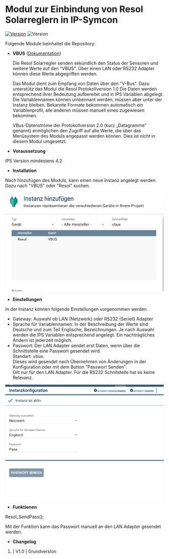 # Modul zur Einbindung von Resol Solarreglern in IP-Symcon
[![Version](https://img.shields.io/badge/Symcon-PHPModul-red.svg)](https://www.symcon.de/service/dokumentation/entwicklerbereich/sdk-tools/sdk-php/)
![Version](https://img.shields.io/badge/Symcon%20Version-4.2%20%3E-green.svg)

Folgende Module beinhaltet die Repository:

- __VBUS__ ([Dokumentation](VBUS))  

	Die Resol Solarregler senden sekündlich den Status der Sensoren und weitere Werte auf den "VBUS".
	Über einen LAN oder RS232 Adapter können diese Werte abgegriffen werden. 
	
	Das Modul dient zum Empfang von Daten über den "V-Bus". Dazu unterstütz das Modul die Resol Protokollversion 1.0
	Die Daten werden entsprechend ihrer Bedeutung aufbereitet und in IPS Variablen abgelegt.
	Die Variablennamen können umbennant werden, müssen aber unter der Instanz bleiben.
	Bekannte Formate bekommen automatisch ein Variablenprofil, alle anderen müssen manuell eines zugewiesen bekommen. 

	VBus-Datenströme der Protokollversion 2.0 (kurz „Datagramme“ genannt) ermöglichen den Zugriff auf alle Werte, die über das Menüsystem des Moduls angepasst werden können. Dies ist _nicht_ in diesem Modul umgesetzt.

- __Voraussetzung__

IPS Version mindestens 4.2

- __Installation__

Nach hinzufügen des Moduls, kann einen neue Instanz angelegt werden.
Dazu nach "VBUS" oder "Resol" suchen.

![Instanz](docs/Instanz.png)

- __Einstellungen__

In der Instanz können folgende Einstellungen vorgenommen werden.
- Gateway:	Auswahl ob LAN (Netzwerk) oder RS232 (Seriell) Adapter
- Sprache für Variablennamen: In der Beschreibung der Werte sind Deutsche und zum Teil Englische, Bezeichnungen. Je nach Auswahl werden die IPS Variablen entsprechend angelegt. Ein nachträgliches Ändern ist jederzeit möglich.
- Passwort: Der LAN Adapter sendet erst Daten, wenn über die Schnittstelle eine Passwort gesendet wird.  
	Standart: vbus.  
	Dieses wird gesendet nach Übernehmen von Änderungen in der Konfiguration oder mit dem Button "Passwort Senden".  
	Gilt nur für den LAN Adapter. Für die RS232 Schnitstelle hat es keine Relevanz.

![Konfig](docs/Konfig.png)

- __Funktionen__

Resol_SendPass();

Mit der Funktion kann das Passwort manuell an den LAN Adapter gesendet werden.

- __Changelog__
1. | V1.0 | Grundversion
